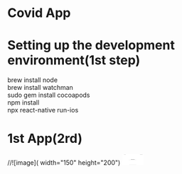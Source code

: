 # Covid App

# Setting up the development environment(1st step)
brew install node  
brew install watchman  
sudo gem install cocoapods  
npm install  
npx react-native run-ios  
# 1st App(2rd)
//![image](  width="150" height="200")
<img src="./pictures/step2.png" height="24" width="48">
